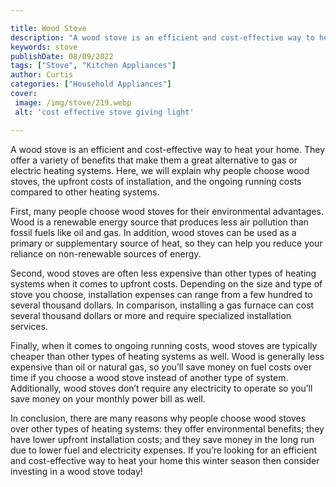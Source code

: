 ```yaml
---

title: Wood Stove
description: "A wood stove is an efficient and cost-effective way to heat your home. They offer a variety of benefits that make them a great alt...you wont regret reading on"
keywords: stove
publishDate: 08/09/2022
tags: ["Stove", "Kitchen Appliances"]
author: Curtis
categories: ["Household Appliances"]
cover: 
 image: /img/stove/219.webp
 alt: 'cost effective stove giving light'

---
```


A wood stove is an efficient and cost-effective way to heat your home. They offer a variety of benefits that make them a great alternative to gas or electric heating systems. Here, we will explain why people choose wood stoves, the upfront costs of installation, and the ongoing running costs compared to other heating systems.

First, many people choose wood stoves for their environmental advantages. Wood is a renewable energy source that produces less air pollution than fossil fuels like oil and gas. In addition, wood stoves can be used as a primary or supplementary source of heat, so they can help you reduce your reliance on non-renewable sources of energy.

Second, wood stoves are often less expensive than other types of heating systems when it comes to upfront costs. Depending on the size and type of stove you choose, installation expenses can range from a few hundred to several thousand dollars. In comparison, installing a gas furnace can cost several thousand dollars or more and require specialized installation services.

Finally, when it comes to ongoing running costs, wood stoves are typically cheaper than other types of heating systems as well. Wood is generally less expensive than oil or natural gas, so you’ll save money on fuel costs over time if you choose a wood stove instead of another type of system. Additionally, wood stoves don’t require any electricity to operate so you’ll save money on your monthly power bill as well. 

In conclusion, there are many reasons why people choose wood stoves over other types of heating systems: they offer environmental benefits; they have lower upfront installation costs; and they save money in the long run due to lower fuel and electricity expenses. If you’re looking for an efficient and cost-effective way to heat your home this winter season then consider investing in a wood stove today!
